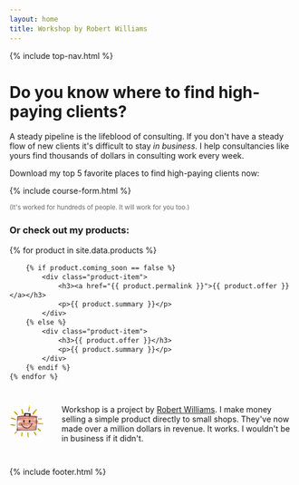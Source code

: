 ```yaml
---
layout: home
title: Workshop by Robert Williams
---
```


<div class="page" markdown="1">
{% include top-nav.html %}
		
# Do you know where to find high-paying clients?

A steady pipeline is the lifeblood of consulting. If you don't have a steady flow of new clients it's difficult to stay *in business.* I help consultancies like yours find thousands of dollars in consulting work every week.

Download my top 5 favorite places to find high-paying clients now:

{% include course-form.html %}

<p style="margin-top: 1em; color: #666; font-size: 80%;">(It's worked for hundreds of people. It will work for you too.)</p>

### Or check out my products:

<div class="product-list">
	{% for product in site.data.products %}
	
		{% if product.coming_soon == false %}
			<div class="product-item">
				<h3><a href="{{ product.permalink }}">{{ product.offer }}</a></h3>
				<p>{{ product.summary }}</p>
			</div>
		{% else %}
			<div class="product-item">
				<h3>{{ product.offer }}</h3>
				<p>{{ product.summary }}</p>
			</div>
		{% endif %}
	{% endfor %}
</div>

<div class="bio" style="display: grid; grid-template-columns: 60px 1fr; padding: 2em 0; 
grid-column-gap: 2rem;">
	<div>
		<img src="/images/yay.png" style="max-width:60px; border-radius: 60px;">
	</div>
	<div>
Workshop is a project by <a href="http://twitter.com/clientgiantrob">Robert Williams</a>. I make money selling a simple product directly to small shops. They've now made over a million dollars in revenue. It works. I wouldn't be in business if it didn't.
	</div>
</div>

{% include footer.html %}
</div>
